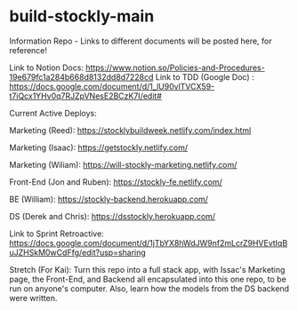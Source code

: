 # build-stockly-main
Information Repo - Links to different documents will be posted here, for reference! 

Link to Notion Docs: https://www.notion.so/Policies-and-Procedures-19e679fc1a284b668d8132dd8d7228cd
Link to TDD (Google Doc) : https://docs.google.com/document/d/1_lU90vlTVCX59-t7iQcx1YHv0q7RJZpVNesE2BCzK7I/edit#

Current Active Deploys:

Marketing (Reed):  https://stocklybuildweek.netlify.com/index.html

Marketing (Isaac): https://getstockly.netlify.com/

Marketing (Wiliam): https://will-stockly-marketing.netlify.com/

Front-End (Jon and Ruben): https://stockly-fe.netlify.com/

BE (William): https://stockly-backend.herokuapp.com/

DS (Derek and Chris): https://dsstockly.herokuapp.com/

Link to Sprint Retroactive: https://docs.google.com/document/d/1jTbYX8hWdJW9nf2mLcrZ9HVEvtIqBuJZHSkM0wCdFfg/edit?usp=sharing


Stretch (For Kai): Turn this repo into a full stack app, with Issac's Marketing page, the Front-End, and Backend all encapsulated into this one repo, to be run on anyone's computer. Also, learn how the models from the DS backend were written.
